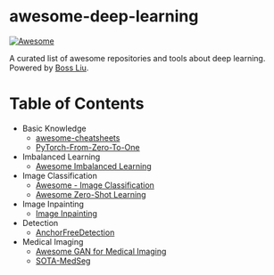 # awesome-deep-learning

[![Awesome](https://awesome.re/badge-flat.svg)](http://home.ustc.edu.cn/~lcb592/)

A curated list of awesome repositories and tools about deep learning. Powered by [Boss Liu](https://liuboss1992.github.io/).

# Table of Contents

- Basic Knowledge
    - [awesome-cheatsheets](https://github.com/skywind3000/awesome-cheatsheets)
    - [PyTorch-From-Zero-To-One](https://github.com/amusi/PyTorch-From-Zero-To-One)
- Imbalanced Learning
    - [Awesome Imbalanced Learning](https://github.com/ZhiningLiu1998/awesome-imbalanced-learning)
- Image Classification
    - [Awesome - Image Classification](https://github.com/weiaicunzai/awesome-image-classification)
    - [Awesome Zero-Shot Learning](https://github.com/mboboGO/Awesome-Zero-Shot-Learning)
- Image Inpainting
    - [Image Inpainting](https://github.com/geekyutao/Image-Inpainting)
- Detection
    - [AnchorFreeDetection](https://github.com/VCBE123/AnchorFreeDetection)
- Medical Imaging
    - [Awesome GAN for Medical Imaging](https://github.com/xinario/awesome-gan-for-medical-imaging)
    - [SOTA-MedSeg](https://github.com/JunMa11/SOTA-MedSeg)
